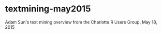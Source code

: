 # textmining-may2015
Adam Sun's text mining overview from the Charlotte R Users Group, May 18, 2015
